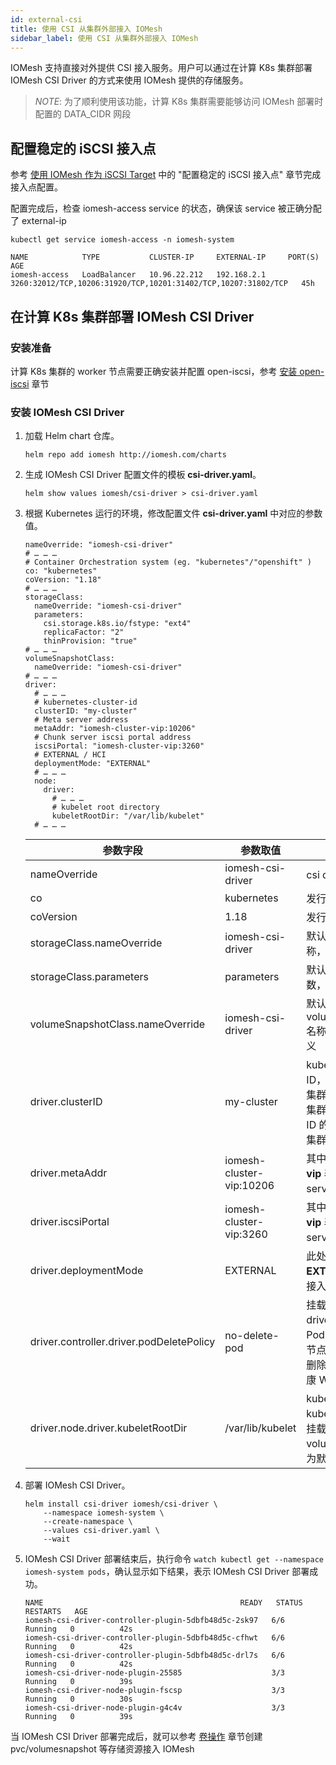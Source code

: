 ```yaml
---
id: external-csi
title: 使用 CSI 从集群外部接入 IOMesh
sidebar_label: 使用 CSI 从集群外部接入 IOMesh
---
```


IOMesh 支持直接对外提供 CSI 接入服务。用户可以通过在计算 K8s 集群部署 IOMesh CSI Driver 的方式来使用 IOMesh 提供的存储服务。

> _NOTE_: 为了顺利使用该功能，计算 K8s 集群需要能够访问 IOMesh 部署时配置的 DATA_CIDR 网段

## 配置稳定的 iSCSI 接入点
参考 [使用 IOMesh 作为 iSCSI Target](external-iscsi) 中的 "配置稳定的 iSCSI 接入点" 章节完成接入点配置。

配置完成后，检查 iomesh-access service 的状态，确保该 service 被正确分配了 external-ip

```shell
kubectl get service iomesh-access -n iomesh-system
```
```output
NAME            TYPE           CLUSTER-IP     EXTERNAL-IP     PORT(S)                                                          AGE
iomesh-access   LoadBalancer   10.96.22.212   192.168.2.1     3260:32012/TCP,10206:31920/TCP,10201:31402/TCP,10207:31802/TCP   45h
```

## 在计算 K8s 集群部署 IOMesh CSI Driver

### 安装准备
计算 K8s 集群的 worker 节点需要正确安装并配置 open-iscsi，参考 [安装 open-iscsi](../deploy/prerequisites#设置-open-iscsi) 章节

### 安装 IOMesh CSI Driver

1. 加载 Helm chart 仓库。

   ```
   helm repo add iomesh http://iomesh.com/charts
   ```

2. 生成 IOMesh CSI Driver 配置文件的模板 **csi-driver.yaml**。

   ```
   helm show values iomesh/csi-driver > csi-driver.yaml
   ```
3. 根据 Kubernetes 运行的环境，修改配置文件 **csi-driver.yaml** 中对应的参数值。

    ```
    nameOverride: "iomesh-csi-driver"
    # … … …
    # Container Orchestration system (eg. "kubernetes"/"openshift" )
    co: "kubernetes"
    coVersion: "1.18"
    # … … …
    storageClass:
      nameOverride: "iomesh-csi-driver"
      parameters:
        csi.storage.k8s.io/fstype: "ext4"
        replicaFactor: "2"
        thinProvision: "true"
    # … … …
    volumeSnapshotClass:
      nameOverride: "iomesh-csi-driver"
    # … … …
    driver:
      # … … …
      # kubernetes-cluster-id
      clusterID: "my-cluster"
      # Meta server address
      metaAddr: "iomesh-cluster-vip:10206"
      # Chunk server iscsi portal address
      iscsiPortal: "iomesh-cluster-vip:3260"
      # EXTERNAL / HCI
      deploymentMode: "EXTERNAL"
      # … … …
      node:
        driver:
          # … … …
          # kubelet root directory
          kubeletRootDir: "/var/lib/kubelet"
      # … … …
    ```

    | 参数字段 | 参数取值 | 含义  |
    | ---------|---------------------|------|
    | nameOverride | iomesh-csi-driver | csi driver 名称  |
    | co       | kubernetes | 发行版的名称。  |
    | coVersion| 1.18 | 发行版的版本。  |
    | storageClass.nameOverride | iomesh-csi-driver | 默认的 StorageClass 名称，支持在安装时自定义  |
    | storageClass.parameters | parameters | 默认 StorageClass 的参数，支持在安装时自定义  |
    | volumeSnapshotClass.nameOverride | iomesh-csi-driver | 默认的 volumeSnapshotClass 名称，支持在安装时自定义  |
    | driver.clusterID |my-cluster | kubernetes 集群的唯一 ID，当多个 kubernetes 集群利用同一个 IOMesh 集群提供存储服务时，此 ID 的取值为 kubernetes 集群的唯一标识。  |
    | driver.metaAddr | iomesh-cluster-vip:10206 | 其中 **iomesh-cluster-vip** 表示 iomesh-access service 的 external ip。  |
    | driver.iscsiPortal | iomesh-cluster-vip:3260 | 其中 **iomesh-cluster-vip** 表示 iomesh-access service 的 external ip。 |
    | driver.deploymentMode | EXTERNAL | 此处设置为 **EXTERNAL**，表示从外部接入 iomesh|
    | driver.controller.driver.podDeletePolicy | no-delete-pod | 挂载了由 iomesh csi driver 创建的 PVC 的 Pod 所在的 K8s Worker 节点发故障时，是否自动删除该 Pod 让其在其他健康 Worker 节点重建。|
    | driver.node.driver.kubeletRootDir | /var/lib/kubelet | kubelet 运行根目录，kubelet 在此目录内管理挂载到 pod 的 volume，/var/lib/kubelet 为默认的运行根目录。 |

4. 部署 IOMesh CSI Driver。

    ```
    helm install csi-driver iomesh/csi-driver \
        --namespace iomesh-system \
        --create-namespace \
        --values csi-driver.yaml \
        --wait
    ```

5. IOMesh CSI Driver 部署结束后，执行命令 `watch kubectl get --namespace iomesh-system pods`，确认显示如下结果，表示 IOMesh CSI Driver 部署成功。

    ```
    NAME                                            READY   STATUS    RESTARTS   AGE
    iomesh-csi-driver-controller-plugin-5dbfb48d5c-2sk97   6/6     Running   0          42s
    iomesh-csi-driver-controller-plugin-5dbfb48d5c-cfhwt   6/6     Running   0          42s
    iomesh-csi-driver-controller-plugin-5dbfb48d5c-drl7s   6/6     Running   0          42s
    iomesh-csi-driver-node-plugin-25585                    3/3     Running   0          39s
    iomesh-csi-driver-node-plugin-fscsp                    3/3     Running   0          30s
    iomesh-csi-driver-node-plugin-g4c4v                    3/3     Running   0          39s
    ```

当 IOMesh CSI Driver 部署完成后，就可以参考 [卷操作](create-volume) 章节创建 pvc/volumesnapshot 等存储资源接入 IOMesh

